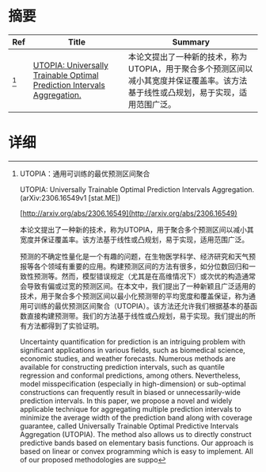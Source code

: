 # 摘要

| Ref | Title | Summary |
| --- | --- | --- |
| [^1] | [UTOPIA: Universally Trainable Optimal Prediction Intervals Aggregation.](http://arxiv.org/abs/2306.16549) | 本论文提出了一种新的技术，称为UTOPIA，用于聚合多个预测区间以减小其宽度并保证覆盖率。该方法基于线性或凸规划，易于实现，适用范围广泛。 |

# 详细

[^1]: UTOPIA：通用可训练的最优预测区间聚合

    UTOPIA: Universally Trainable Optimal Prediction Intervals Aggregation. (arXiv:2306.16549v1 [stat.ME])

    [http://arxiv.org/abs/2306.16549](http://arxiv.org/abs/2306.16549)

    本论文提出了一种新的技术，称为UTOPIA，用于聚合多个预测区间以减小其宽度并保证覆盖率。该方法基于线性或凸规划，易于实现，适用范围广泛。

    

    预测的不确定性量化是一个有趣的问题，在生物医学科学、经济研究和天气预报等各个领域有重要的应用。构建预测区间的方法有很多，如分位数回归和一致性预测等。然而，模型错误规定（尤其是在高维情况下）或次优的构造通常会导致有偏或过宽的预测区间。在本文中，我们提出了一种新颖且广泛适用的技术，用于聚合多个预测区间以最小化预测带的平均宽度和覆盖保证，称为通用可训练的最优预测区间聚合（UTOPIA）。该方法还允许我们根据基本的基函数直接构建预测带。我们的方法基于线性或凸规划，易于实现。我们提出的所有方法都得到了实验证明。

    Uncertainty quantification for prediction is an intriguing problem with significant applications in various fields, such as biomedical science, economic studies, and weather forecasts. Numerous methods are available for constructing prediction intervals, such as quantile regression and conformal predictions, among others. Nevertheless, model misspecification (especially in high-dimension) or sub-optimal constructions can frequently result in biased or unnecessarily-wide prediction intervals. In this paper, we propose a novel and widely applicable technique for aggregating multiple prediction intervals to minimize the average width of the prediction band along with coverage guarantee, called Universally Trainable Optimal Predictive Intervals Aggregation (UTOPIA). The method also allows us to directly construct predictive bands based on elementary basis functions. Our approach is based on linear or convex programming which is easy to implement. All of our proposed methodologies are suppo
    

